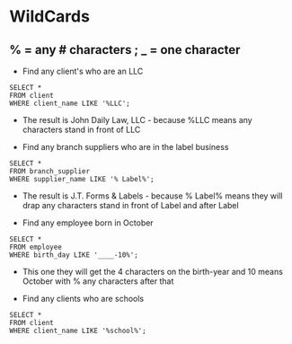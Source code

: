 # WildCards 

## % = any # characters ; _ = one character

- Find any client's who are an LLC
```
SELECT *
FROM client
WHERE client_name LIKE '%LLC';
```
- The result is John Daily Law, LLC - because %LLC means any characters stand in front of LLC 

- Find any branch suppliers who are in the label business
```
SELECT *
FROM branch_supplier
WHERE supplier_name LIKE '% Label%';
```
- The result is J.T. Forms & Labels - because % Label% means they will drap any characters stand in front of Label and after Label

- Find any employee born in October
```
SELECT *
FROM employee
WHERE birth_day LIKE '____-10%';
```
- This one they will get the 4 characters on the birth-year and 10 means October with % any characters after that

- Find any clients who are schools
```
SELECT *
FROM client
WHERE client_name LIKE '%school%';
```